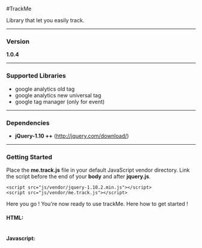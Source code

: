 #TrackMe

Library that let you easily track.

---

### Version

**1.0.4**

---

### Supported Libraries

- google analytics old tag
- google analytics new universal tag
- google tag manager (only for event)

---

### Dependencies

- **jQuery-1.10 ++** (http://jquery.com/download/)

---

### Getting Started

Place the **me.track.js** file in your default JavaScript vendor directory. Link the script before the end of your **body** and after **jquery.js**.

```
<script src="js/vendor/jquery-1.10.2.min.js"></script>
<script src="js/vendor/me.track.js"></script>
```
Here you go ! You're now ready to use trackMe. Here how to get started !

#### HTML:
~~~

~~~

#### Javascript:

~~~

~~~